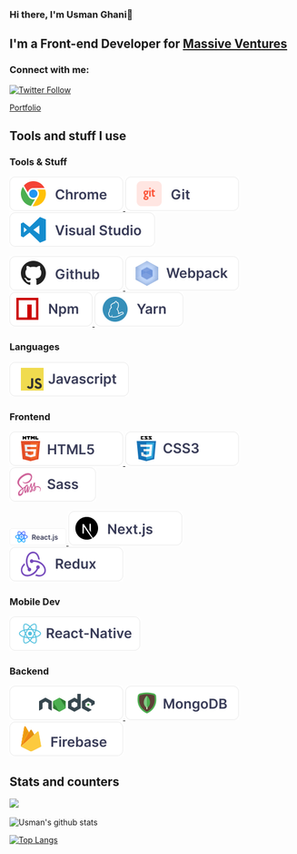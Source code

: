 ### Hi there, I'm Usman Ghani👋

## I'm a Front-end Developer for [Massive Ventures](https://mvssive.com/)

### Connect with me:

 [![Twitter Follow](https://img.shields.io/twitter/follow/usmanghanidev?color=1DA1F2&logo=twitter&style=for-the-badge)](https://twitter.com/usmanghanidev)
 
  <a href="https://www.usmanghanidev.com/">
    Portfolio
  </a>
  
## Tools and stuff I use

### Tools & Stuff
<p align="left">
  <a href="#">
    <img src="images/Chrome.svg" alt="" style="vertical-align:top margin:6px 4px">
  </a>
  <a href="#">
    <img src="images/Git.svg" alt="" style="vertical-align:top margin:6px 4px">
  </a>
  <a href="#">
    <img src="images/Visual Studio.svg" alt="" style="vertical-align:top margin:6px 4px">
  </a>
</p>

<p align="left">
  <a href="#">
    <img src="images/Github.svg" alt="" style="vertical-align:top margin:6px 4px">
  </a>
  <a href="#">
    <img src="images/wp.svg" alt="" style="vertical-align:top margin:6px 4px">
  </a>
  <a href="#">
    <img src="images/npm.svg" alt="" style="vertical-align:top margin:6px 4px">
  </a>
  <a href="#">
    <img src="images/yarn.svg" alt="" style="vertical-align:top margin:6px 4px">
  </a>
</p>

### Languages
<p align="left">
  <a href="#">
    <img src="images/js.svg" alt="" style="vertical-align:top margin:6px 4px">
  </a> 
</p>

### Frontend
<p align="left">
   <a href="#">
     <img src="images/html.svg" alt="" style="vertical-align:top margin:6px 4px">
   </a>    
   <a href="#">
      <img src="images/css.svg" alt="" style="vertical-align:top margin:6px 4px">
   </a>  
   <a href="#">
      <img src="images/sass.svg" alt="" style="vertical-align:top margin:6px 4px">
   </a> 
</p>

<p align="left"> 
   <a href="#">
    <img src="images/react.png" alt="" style="vertical-align:top margin:6px 4px">
  </a> 
  <a href="#">
    <img src="images/next.svg" alt="" style="vertical-align:top margin:6px 4px">
  </a> 
   <a href="#">
     <img src="images/redux.svg" alt="" style="vertical-align:top margin:6px 4px">
   </a> 
</p>

### Mobile Dev
<p align="left">
  <a href="#">
    <img src="images/rn.svg" alt="" style="vertical-align:top margin:6px 4px">
  </a>
</p>

### Backend
<p align="left">
  <a href="#">
    <img src="images/node.svg" alt="" style="vertical-align:top margin:6px 4px">
  </a> 
   <a href="#">
    <img src="images/monogdb.svg" alt="" style="vertical-align:top margin:6px 4px">
   </a> 
   <a href="#">
    <img src="images/fb.svg" alt="" style="vertical-align:top margin:6px 4px">
   </a> 
</p>

## Stats and counters

![](https://komarev.com/ghpvc/?username=usmanghanidev)

![Usman's github stats](https://github-readme-stats.vercel.app/api?username=usmanghanidev&theme=react&show_icons=true)

[![Top Langs](https://github-readme-stats.vercel.app/api/top-langs/?username=usmanghanidev&layout=compact&theme=react)](https://github.com/anuraghazra/github-readme-stats)



